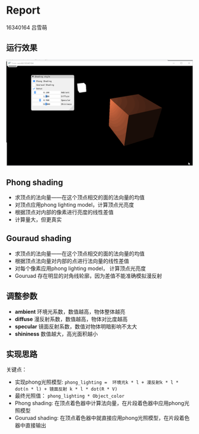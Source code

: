 # Report
16340164
吕雪萌
## 运行效果
![](https://github.com/lvxm0/CG_homework/blob/master/HW6/doc/hw6_1.gif)

## Phong shading
- 求顶点的法向量——在这个顶点相交的面的法向量的均值
- 对顶点应用phong lighting model，计算顶点光亮度
- 根据顶点对内部的像素进行亮度的线性差值
- 计算量大，但更真实

## Gouraud shading
- 求顶点的法向量——在这个顶点相交的面的法向量的均值
- 根据顶点法向量对内部的点进行法向量的线性差值 
- 对每个像素应用phong lighting model， 计算顶点光亮度
- Gouruad 存在明显的对角线轮廓，因为差值不能准确模拟漫反射

## 调整参数
- **ambient**
 环境光系数，数值越高，物体整体越亮
- **diffuse**
 漫反射系数，数值越高，物体对比度越高
- **specular**
 镜面反射系数，数值对物体明暗影响不太大
- **shininess**
 数值越大，高光面积越小

## 实现思路
关键点：

- 实现phong光照模型: ```phong_lighting =  环境光k * l + 漫反射k * l * dot(n * l) + 镜面反射 k * l * dot(R * V)```
- 最终光照值： ```phong_lighting * Object_color```
- Phong shading:  在顶点着色器中计算法向量，在片段着色器中应用phong光照模型
- Gouruad shading:  在顶点着色器中就直接应用phong光照模型，在片段着色器中直接输出

